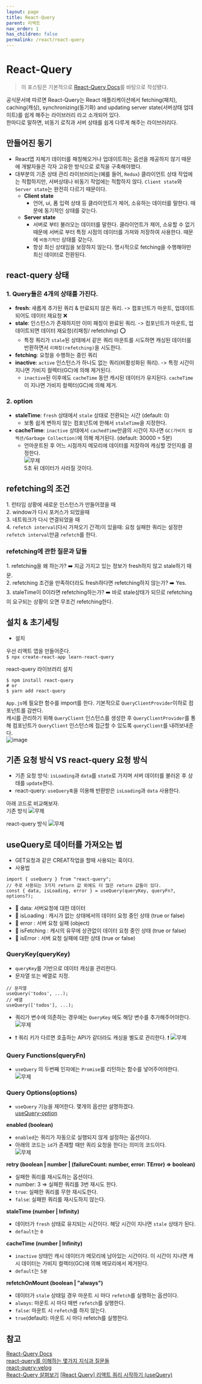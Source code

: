 ```yaml
---
layout: page
title: React-Query
parent: 리액트
nav_order: 1
has_children: false
permalink: /react/react-query
---
```


# React-Query

> 이 포스팅은 기본적으로 [React-Query Docs](https://react-query.tanstack.com/)를 바탕으로 작성됐다.

공식문서에 따르면 React-Query는 React 애플리케이션에서 fetching(패치), caching(캐싱), synchronizing(동기화) and updating server state(서버상태 업데이트)를 쉽게 해주는 라이브러리 라고 소개되어 있다.  
한마디로 말하면, 비동기 로직과 서버 상태를 쉽게 다루게 해주는 라이브러리다.  

## 만들어진 동기  
- React앱 자체가 데이터를 패칭해오거나 업데이트하는 옵션을 제공하지 않기 때문에 개발자들은 각자 고유한 방식으로 로직을 구축해야했다.
- 대부분의 기존 상태 관리 라이브러리는(예를 들어, `Redux`) 클라이언트 상태 작업에는 적합하지만, 서버상태나 비동기 작업에는 적합하지 않다. `Client state`와 `Server state`는 완전히 다르기 때문이다.
    - **Client state**
        - 언어, ui, 폼 입력 상태 등 클라이언트가 제어, 소유하는 데이터를 말한다. 때문에 동기적인 상태를 갖는다.
    - **Server state**
        - 서버로 부터 불러오는 데이터를 말한다. 클라이언트가 제어, 소유할 수 없기 때문에 서버로 부터 특정 시점의 데이터를 가져와 저장하여 사용한다. 때문에 `비동기적인` 상태를 갖는다.
        - 항상 최신 상태임을 보장하지 않는다. 명시적으로 fetching을 수행해야만 최신 데이터로 전환된다.


## react-query 상태  
### 1\. Query들은 4개의 상태를 가진다.  
- **fresh**: 새롭게 추가된 쿼리 & 만료되지 않은 쿼리. -> 컴포넌트가 마운트, 업데이트되어도 데이터 재요청 ❌
- **stale**: 인스턴스가 존재하지만 이미 패칭이 완료된 쿼리. -> 컴포넌트가 마운트, 업데이트되면 데이터 재요청(리패칭/ refetching) ⭕️
    + 특정 쿼리가 `stale`된 상태에서 같은 쿼리 마운트를 시도하면 캐싱된 데이터를 반환하면서 `리패칭(refetching)`을 시도한다.
- **fetching**: 요청을 수행하는 중인 쿼리
- **inactive**: `active` 인스턴스가 하나도 없는 쿼리(비활성화된 쿼리). -> 특정 시간이 지나면 가비지 컬렉터(GC)에 의해 제거된다.
    + `inactive`된 이후에도 `cacheTime` 동안 캐시된 데이터가 유지된다. `cacheTime`이 지나면 가비지 컬렉터(GC)에 의해 제거.

### 2\. option  
- **staleTime**: `fresh` 상태에서 `stale` 상태로 전환되는 시간 (default: 0)
    - 보통 쉽게 변하지 않는 컴포넌트에 한해서 `staleTime`을 지정한다.
- **cacheTime**: `inactive` 상태에서 `cachedTime`만큼의 시간이 지나면 `GC(가비지 컬렉션/Garbage Collection)`에 의해 제거된다. (default: 30000 = 5분)
    - 언마운트된 후 어느 시점까지 메모리에 데이터를 저장하여 캐싱할 것인지를 결정한다.  
![무제](https://user-images.githubusercontent.com/63364990/162572952-7e36e2f1-c1d2-4a6c-aec5-ad1a27f01930.png)  
5초 뒤 데이터가 사라질 것이다.

## refetching의 조건  
1\. 런타임 상황에 새로운 인스턴스가 만들어졌을 때  
2\. window가 다시 포커스가 되었을때  
3\. 네트워크가 다시 연결되었을 때  
4\. `refetch interval`(다시 가져오기 간격)이 있을때: 요청 실패한 쿼리는 설정한 `refetch interval`만큼 `refetch`를 한다.


### refetching에 관한 질문과 답들  
1\. refetching을 왜 하는가? ➡️ 지금 가지고 있는 정보가 fresh하지 않고 stale하기 때문.  
2\. refetching 조건을 만족하더라도 fresh하다면 refetching하지 않는가? ➡️ Yes.  
3\. staleTime이 0이라면 refetching하는가? ➡️ 바로 stale상태가 되므로 refetching이 요구되는 상황이 오면 무조건 refetching한다.  


## 설치 & 초기세팅  
- 설치  

우선 리액트 앱을 만들어준다.  
`$ npx create-react-app learn-react-query`  

react-query 라이브러리 설치  
```
$ npm install react-query
# or
$ yarn add react-query
```  

`App.js`에 필요한 함수를 import를 한다. 기본적으로 `QueryClientProvider`이하로 컴포넌트를 감싼다.  
캐시를 관리하기 위해 `QueryClient` 인스턴스를 생성한 후 `QueryClientProvider`를 통해 컴포넌트가 `QueryClient` 인스턴스에 접근할 수 있도록 `queryClient`를 내려보내준다.  
![image](https://user-images.githubusercontent.com/63364990/162568763-e21b7efe-2253-460a-a1a4-e1e2798528de.png)


## 기존 요청 방식 VS react-query 요청 방식  

- 기존 요청 방식: `isLoading`과 `data`를 `state`로 가지며 서버 데이터를 불러온 후 상태를 `update`한다.
- react-query: `useQuery훅`을 이용해 반환받은 `isLoading`과 `data` 사용한다.  

아래 코드로 비교해보자.  
기존 방식
![무제](https://user-images.githubusercontent.com/63364990/162569053-9d44861f-2990-4141-b647-ccac187e5115.png)

react-query 방식
![무제](https://user-images.githubusercontent.com/63364990/162569062-3617bc54-bc6e-4085-86ca-38bef3407d28.png)

## useQuery로 데이터를 가져오는 법  
- GET요청과 같은 CREAT작업을 할때 사용되는 훅이다.  
- 사용법  
```
import { useQuery } from "react-query";
// 주로 사용되는 3가지 return 값 외에도 더 많은 return 값들이 있다.
const { data, isLoading, error } = useQuery(queryKey, queryFn?, options?);
```

- 📌 data: 서버요청에 대한 데이터
- 📌 isLoading : 캐시가 없는 상태에서의 데이터 요청 중인 상태 (true or false)
- 📌 error : 서버 요청 실패 (object)
- 📌 isFetching : 캐시의 유무에 상관없이 데이터 요청 중인 상태 (true or false)
- 📌 isError : 서버 요청 실패에 대한 상태 (true or false)

### QueryKey(queryKey)  
- `queryKey`를 기반으로 데이터 캐싱을 관리한다.
- 문자열 또는 배열로 지정.  
```
// 문자열
useQuery('todos', ...);
// 배열
useQuery(['todos'], ...);
```

- 쿼리가 변수에 의존하는 경우에는 `QueryKey` 에도 해당 변수를 추가해주어야한다.  
![무제](https://user-images.githubusercontent.com/63364990/162569631-b1f7d40e-b790-46b4-b009-4be5df03a152.png)  

- ❗️ 쿼리 키가 다르면 호출하는 API가 같더라도 캐싱을 별도로 관리한다. ❗️
![무제](https://user-images.githubusercontent.com/63364990/162572797-1497873d-2cc7-4aaf-b3c1-d97ce51636a4.png)


### Query Functions(queryFn)  
- `useQuery` 의 두번째 인자에는 `Promise`를 리턴하는 함수를 넣어주어야한다.  
![무제](https://user-images.githubusercontent.com/63364990/162573469-a7b126e5-1c29-4b2b-9d6c-167d7e7c610c.png)


### Query Options(options)  
- `useQuery` 기능을 제어한다. 몇개의 옵션만 설명하겠다.  
[useQuery-option](https://react-query.tanstack.com/reference/useQuery)

**enabled (boolean)**  
- `enabled`는 쿼리가 자동으로 실행되지 않게 설정하는 옵션이다.
- 아래의 코드는 `id`가 존재할 때만 쿼리 요청을 한다는 의미의 코드이다.  
![무제](https://user-images.githubusercontent.com/63364990/162573575-cfa2388f-3dd6-452b-8006-1d616dd109b5.png)

**retry (boolean | number | (failureCount: number, error: TError) => boolean)**  
- 실패한 쿼리를 재시도하는 옵션이다.
- number: 3 => 실패한 쿼리를 3번 재시도 한다.
- `true`: 실패한 쿼리를 무한 재시도한다.
- `false`: 실패한 쿼리를 재시도하지 않는다.

**staleTime (number | Infinity)**  
- 데이터가 `fresh` 상태로 유지되는 시간이다. 해당 시간이 지나면 `stale` 상태가 된다.
- `default`는 `0`

**cacheTime (number | Infinity)**  
- `inactive` 상태인 캐시 데이터가 메모리에 남아있는 시간이다. 이 시간이 지나면 캐시 데이터는 가비지 컬렉터(GC)에 의해 메모리에서 제거된다.
- `default`는 `5분`

**refetchOnMount (boolean | "always")**  
- 데이터가 `stale` 상태일 경우 마운트 시 마다 `refetch`를 실행하는 옵션이다.
- `always`: 마운트 시 마다 매번 `refetch`를 실행한다.
- `false`: 마운트 시 `refetch`를 하지 않는다.
- `true`(default): 마운트 시 마다 refetch를 실행한다.

## 참고  
[React-Query Docs](https://react-query.tanstack.com/)  
[react-query를 이해하는 몇가지 지식과 질문들](https://darrengwon.tistory.com/1517)  
[react-query-velog](https://velog.io/@jkl1545/React-Query)  
[React-Query 살펴보기](https://maxkim-j.github.io/posts/react-query-preview)
[[React Query] 리액트 쿼리 시작하기 (useQuery)](https://velog.io/@kimhyo_0218/React-Query-%EB%A6%AC%EC%95%A1%ED%8A%B8-%EC%BF%BC%EB%A6%AC-%EC%8B%9C%EC%9E%91%ED%95%98%EA%B8%B0-useQuery)